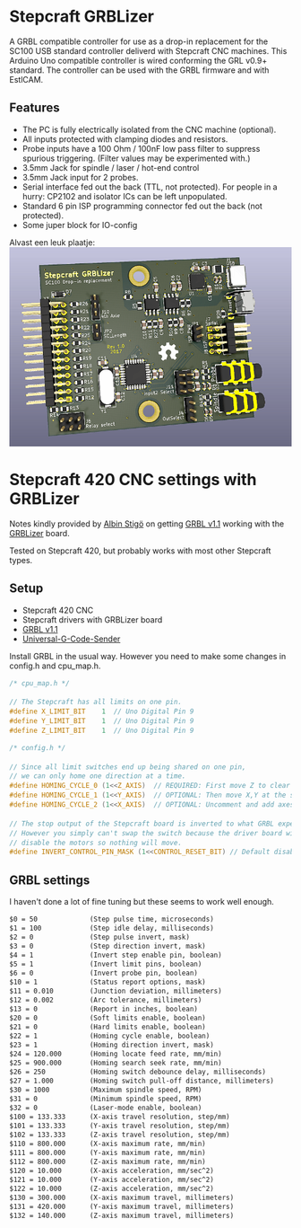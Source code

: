 # Stepcraft GRBLizer

A GRBL compatible controller for use as a drop-in replacement for the SC100 USB standard controller deliverd with Stepcraft CNC machines. This Arduino Uno compatible controller is wired conforming the GRL v0.9+ standard. The controller can be used with the GRBL firmware and with EstlCAM. 

## Features
  - The PC is fully electrically isolated from the CNC machine (optional).
  - All inputs protected with clamping diodes and resistors.
  - Probe inputs have a 100 Ohm / 100nF low pass filter to suppress spurious triggering. (Filter values may be experimented with.)
  - 3.5mm Jack for spindle / laser / hot-end control
  - 3.5mm Jack input for 2 probes.
  - Serial interface fed out the back (TTL, not protected). For people in a hurry: CP2102 and isolator ICs can be left unpopulated.
  - Standard 6 pin ISP programming connector fed out the back  (not protected).
  - Some juper block for IO-config

Alvast een leuk plaatje:
![PCB Render](images/render2_composit_web.png)


# Stepcraft 420 CNC settings with GRBLizer

Notes kindly provided by [Albin Stigö](https://github.com/ast) on getting [GRBL v1.1](https://github.com/gnea/grbl/wiki) working with the
[GRBLizer](https://github.com/eflukx/Stepcraft-GRBLizer) board.

Tested on Stepcraft 420, but probably works with most other Stepcraft types.

## Setup

* Stepcraft 420 CNC
* Stepcraft drivers with GRBLizer board
* [GRBL v1.1](https://github.com/gnea/grbl/wiki)
* [Universal-G-Code-Sender](https://github.com/winder/Universal-G-Code-Sender)

Install GRBL in the usual way. However you need to make some changes in config.h and cpu_map.h.

```c
/* cpu_map.h */

// The Stepcraft has all limits on one pin.
#define X_LIMIT_BIT    1  // Uno Digital Pin 9
#define Y_LIMIT_BIT    1  // Uno Digital Pin 9
#define Z_LIMIT_BIT    1  // Uno Digital Pin 9
```

```c
/* config.h */

// Since all limit switches end up being shared on one pin, 
// we can only home one direction at a time.
#define HOMING_CYCLE_0 (1<<Z_AXIS)  // REQUIRED: First move Z to clear workspace.
#define HOMING_CYCLE_1 (1<<Y_AXIS)  // OPTIONAL: Then move X,Y at the same time.
#define HOMING_CYCLE_2 (1<<X_AXIS)  // OPTIONAL: Uncomment and add axes mask to enable

// The stop output of the Stepcraft board is inverted to what GRBL expects.
// However you simply can't swap the switch because the driver board will also
// disable the motors so nothing will move.
#define INVERT_CONTROL_PIN_MASK (1<<CONTROL_RESET_BIT) // Default disabled.
```

## GRBL settings

I haven't done a lot of fine tuning but these seems to work well enough.

```
$0 = 50				(Step pulse time, microseconds)
$1 = 100			(Step idle delay, milliseconds)
$2 = 0				(Step pulse invert, mask)
$3 = 0				(Step direction invert, mask)
$4 = 1				(Invert step enable pin, boolean)
$5 = 1				(Invert limit pins, boolean)
$6 = 0				(Invert probe pin, boolean)
$10 = 1				(Status report options, mask)
$11 = 0.010			(Junction deviation, millimeters)
$12 = 0.002			(Arc tolerance, millimeters)
$13 = 0				(Report in inches, boolean)
$20 = 0				(Soft limits enable, boolean)
$21 = 0				(Hard limits enable, boolean)
$22 = 1				(Homing cycle enable, boolean)
$23 = 1				(Homing direction invert, mask)
$24 = 120.000		(Homing locate feed rate, mm/min)
$25 = 900.000		(Homing search seek rate, mm/min)
$26 = 250			(Homing switch debounce delay, milliseconds)
$27 = 1.000			(Homing switch pull-off distance, millimeters)
$30 = 1000			(Maximum spindle speed, RPM)
$31 = 0				(Minimum spindle speed, RPM)
$32 = 0				(Laser-mode enable, boolean)
$100 = 133.333		(X-axis travel resolution, step/mm)
$101 = 133.333		(Y-axis travel resolution, step/mm)
$102 = 133.333		(Z-axis travel resolution, step/mm)
$110 = 800.000		(X-axis maximum rate, mm/min)
$111 = 800.000		(Y-axis maximum rate, mm/min)
$112 = 800.000		(Z-axis maximum rate, mm/min)
$120 = 10.000		(X-axis acceleration, mm/sec^2)
$121 = 10.000		(Y-axis acceleration, mm/sec^2)
$122 = 10.000		(Z-axis acceleration, mm/sec^2)
$130 = 300.000		(X-axis maximum travel, millimeters)
$131 = 420.000		(Y-axis maximum travel, millimeters)
$132 = 140.000		(Z-axis maximum travel, millimeters)
```